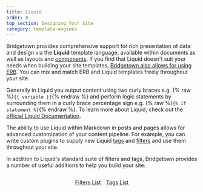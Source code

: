 ```yaml
---
title: Liquid
order: 0
top_section: Designing Your Site
category: template-engines
---
```


Bridgetown provides comprehensive support for rich presentation of data and design via the **Liquid** template language, available within documents as well as layouts and [components](/docs/components). If you find that Liquid doesn't suit your needs when building your site templates, [Bridgetown also allows for using <abbr title="Embedded RuBy">ERB</abbr>](/docs/template-engines/erb-and-beyond). You can mix and match ERB and Liquid templates freely throughout your site.

Generally in Liquid you output content using two curly braces e.g.
{% raw %}`{{ variable }}`{% endraw %} and perform logic statements by
surrounding them in a curly brace percentage sign e.g.
{% raw %}`{% if statement %}`{% endraw %}. To learn more about Liquid, check
out the [official Liquid Documentation](https://shopify.github.io/liquid/).

The ability to use Liquid within Markdown in posts and pages allows for advanced customization of your content pipeline. For example, you can write custom plugins to supply new Liquid [tags](/docs/plugins/tags) and [filters](/docs/plugins/filters) and use them throughout your site.

In addition to Liquid's standard suite of filters and tags, Bridgetown provides a number of useful additions to help you build your site:

<p style="margin-top:2em; display:flex; gap:1em; justify-content:center">
  <a href="/docs/liquid/filters">
    <sl-button variant="primary" outline>
      Filters List
      <sl-icon slot="suffix" library="remixicon" name="arrows/arrow-right-s-fill"></sl-icon>
    </sl-button>
  </a>
  <a href="/docs/liquid/tags">
    <sl-button variant="primary" outline>
      Tags List
      <sl-icon slot="suffix" library="remixicon" name="arrows/arrow-right-s-fill"></sl-icon>
    </sl-button>
  </a>
</p>
